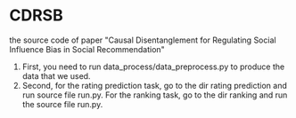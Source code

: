 # CDRSB
the source code of paper "Causal Disentanglement for Regulating Social Influence Bias in Social Recommendation"

1. First, you need to run data_process/data_preprocess.py to produce the data that we used. 
2. Second, for the rating prediction task, go to the dir rating prediction and run source file run.py.
For the ranking task, go to the dir ranking and run the source file run.py.